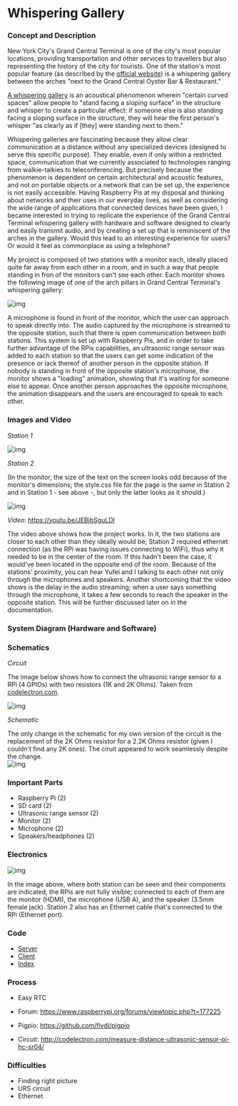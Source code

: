 # Whispering Gallery  
  
### Concept and Description  
  
New York City's Grand Central Terminal is one of the city's most popular locations, providing transportation and other services to travellers but also representing the history of the city for tourists. One of the station's most popular feature (as described by the [official website](https://www.grandcentralterminal.com/what-to-see/)) is a whispering gallery between the arches "next to the Grand Central Oyster Bar & Restaurant."  
  
[A whispering gallery](http://mentalfloss.com/article/93018/7-whispering-galleries-around-world-you-can-visit) is an acoustical phenomenon wherein "certain curved spaces" allow people to "stand facing a sloping surface" in the structure and whisper to create a particular effect: if someone else is also standing facing a sloping surface in the structure, they will hear the first person's whisper "as clearly as if [they] were standing next to them."  
  
Whispering galleries are fascinating because they allow clear communication at a distance without any specialized devices (designed to serve this specific purpose). They enable, even if only within a restricted space, communication that we currently associated to technologies ranging from walkie-talkies to teleconferencing. But precisely because the phenomenon is dependent on certain architectural and acoustic features, and not on portable objects or a network that can be set up, the experience is not easily accessible. Having Raspberry Pis at my disposal and thinking about networks and their uses in our everyday lives, as well as considering the wide range of applications that connected devices have been given, I became interested in trying to replicate the experience of the Grand Central Terminal whispering gallery with hardware and software designed to clearly and easily transmit audio, and by creating a set up that is reminiscent of the arches in the gallery. Would this lead to an interesting experience for users? Or would it feel as commonplace as using a telephone?  
  
My project is composed of two stations with a monitor each, ideally placed quite far away from each other in a room, and in such a way that people standing in fron of the monitors can't see each other. Each monitor shows the following image of one of the arch pillars in Grand Central Terminal's whispering gallery:  
  
![img](https://github.com/marialauramirabelli/Network-Everything/blob/master/Final-Project/final/public/corner1.jpg)  
  
A microphone is found in front of the monitor, which the user can approach to speak directly into. The audio captured by the microphone is streamed to the opposite station, such that there is open communication between both stations. This system is set up with Raspberry Pis, and in order to take further advantage of the RPis capabilities, an ultrasonic range sensor was added to each station so that the users can get some indication of the presence or lack thereof of another person in the opposite station. If nobody is standing in front of the opposite station's microphone, the monitor shows a "loading" animation, showing that it's waiting for someone else to appear. Once another person approaches the opposite microphone, the animation disappears and the users are encouraged to speak to each other.
  
### Images and Video
  
*Station 1*  
  
![img](https://github.com/marialauramirabelli/Network-Everything/blob/master/Final-Project/station1.jpg)
  
*Station 2*  
  
(In the monitor, the size of the text on the screen looks odd because of the monitor's dimensions; the style.css file for the page is the same in Station 2 and in Station 1 - see above -, but only the latter looks as it should.)
  
![img](https://github.com/marialauramirabelli/Network-Everything/blob/master/Final-Project/station2.jpg)  
  
*Video*: https://youtu.be/JEBjbSguLDI  
  
The video above shows how the project works. In it, the two stations are closer to each other than they ideally would be; Station 2 required ethernet connection (as the RPi was having issues connecting to WiFi), thus why it needed to be in the center of the room. If this hadn't been the case, it would've been located in the opposite end of the room. Because of the stations' proximity, you can hear Yufei and I talking to each other not only through the microphones and speakers. Another shortcoming that the video shows is the delay in the audio streaming; when a user says something through the microphone, it takes a few seconds to reach the speaker in the opposite station. This will be further discussed later on in the documentation.
  
### System Diagram (Hardware and Software)
  
### Schematics
  
*Circuit*  
  
The image below shows how to connect the ultrasonic range sensor to a RPi (4 GPIOs) with two resistors (1K and 2K Ohms). Taken from [codelectron.com](http://codelectron.com/measure-distance-ultrasonic-sensor-pi-hc-sr04/).   
  
![img](https://github.com/marialauramirabelli/Network-Everything/blob/master/Final-Project/schematic.png)  
  
*Schematic*  
  
The only change in the schematic for my own version of the circuit is the replacement of the 2K Ohms resistor for a 2.2K Ohms resistor (given I couldn't find any 2K ones). The ciruit appeared to work seamlessly despite the change.  
![img](https://github.com/marialauramirabelli/Network-Everything/blob/master/Final-Project/schematic1.jpg)  
  
### Important Parts  
  
* Raspberry Pi (2)
* SD card (2)
* Ultrasonic range sensor (2)
* Monitor (2)
* Microphone (2)
* Speakers/headphones (2)
  
### Electronics
  
![img](https://github.com/marialauramirabelli/Network-Everything/blob/master/Final-Project/electronics.jpg) 
  
In the image above, where both station can be seen and their components are indicated, the RPis are not fully visible; connected to each of them are the monitor (HDMI), the microphone (USB A), and the speaker (3.5mm female jack). Station 2 also has an Ethernet cable that's connected to the RPi (Ethernet port).
  
### Code
  
* [Server](https://github.com/marialauramirabelli/Network-Everything/blob/master/Final-Project/final/server.js)
* [Client](https://github.com/marialauramirabelli/Network-Everything/blob/master/Final-Project/final/public/client.js)
* [Index](https://github.com/marialauramirabelli/Network-Everything/blob/master/Final-Project/final/public/index.html)
  
### Process
  
* Easy RTC
  
* Forum: https://www.raspberrypi.org/forums/viewtopic.php?t=177225  
* Pigpio: https://github.com/fivdi/pigpio  
* Circuit: http://codelectron.com/measure-distance-ultrasonic-sensor-pi-hc-sr04/ 
  
### Difficulties
  
* Finding right picture
* URS circuit
* Ethernet
